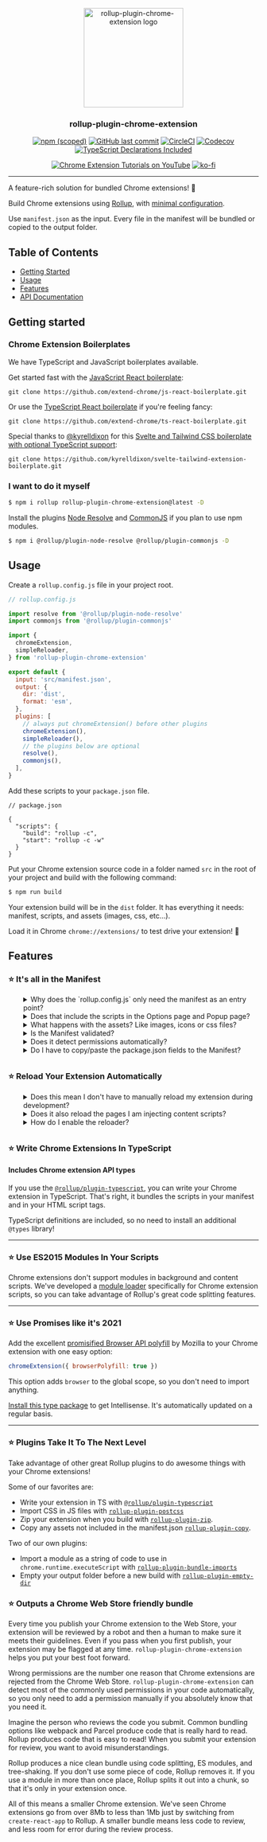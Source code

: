 <p align="center">
  <a href="https://github.com/extend-chrome/rollup-plugin-chrome-extension" rel="noopener">
  <!-- TODO: add new logo image -->
  <img width=200px height=200px src="https://imgur.com/wEXnCYK.png" alt="rollup-plugin-chrome-extension logo"></a>
</p>

<h3 align="center">rollup-plugin-chrome-extension</h3>

<div align="center">

[![npm (scoped)](https://img.shields.io/npm/v/rollup-plugin-chrome-extension.svg?style=for-the-badge&logo=npm)](https://www.npmjs.com/package/rollup-plugin-chrome-extension)
[![GitHub last commit](https://img.shields.io/github/last-commit/extend-chrome/rollup-plugin-chrome-extension.svg?style=for-the-badge&logo=github)](https://github.com/extend-chrome/rollup-plugin-chrome-extension)
[![CircleCI](https://img.shields.io/circleci/build/github/extend-chrome/rollup-plugin-chrome-extension?token=31f554b1e0c742c0ed5ccab825000c78e65791ba&style=for-the-badge&logo=circleci)](https://circleci.com/gh/extend-chrome/rollup-plugin-chrome-extension)
[![Codecov](https://img.shields.io/codecov/c/github/extend-chrome/rollup-plugin-chrome-extension?style=for-the-badge&logo=codecov)](https://codecov.io/gh/extend-chrome/rollup-plugin-chrome-extension)
[![TypeScript Declarations Included](https://img.shields.io/badge/types-TypeScript-informational?style=for-the-badge&logo=typescript)](#typescript)

</div>

<div align="center">

[![Chrome Extension Tutorials on YouTube](https://img.shields.io/badge/Chrome%20Extension%20Tutorials-YouTube-c4302b.svg?style=for-the-badge&logo=youtube)](https://www.youtube.com/channel/UCVj3dGw75v8aHFYD6CL1tFg)
[![ko-fi](https://img.shields.io/badge/Buy%20us%20a%20tea-ko--fi-29ABE0?style=for-the-badge&logo=ko-fi)](https://ko-fi.com/jacksteam)

</div>

---

A feature-rich solution for bundled Chrome extensions! 💯

Build Chrome extensions using
[Rollup](https://rollupjs.org/guide/en/), with
[minimal configuration](#usage).

Use `manifest.json` as the input. Every file in the manifest will
be bundled or copied to the output folder.

## Table of Contents

- [Getting Started](#getting_started)
- [Usage](#usage)
- [Features](#features)
- [API Documentation](https://github.com/extend-chrome/rollup-plugin-chrome-extension/blob/master/API.md)

## Getting started <a name = "getting_started"></a>

### Chrome Extension Boilerplates

We have TypeScript and JavaScript boilerplates available.

Get started fast with the
[JavaScript React boilerplate](https://github.com/extend-chrome/js-react-boilerplate):

```
git clone https://github.com/extend-chrome/js-react-boilerplate.git
```

Or use the [TypeScript React boilerplate](https://github.com/extend-chrome/ts-react-boilerplate) if you're feeling
fancy:

```
git clone https://github.com/extend-chrome/ts-react-boilerplate.git
```

Special thanks to [@kyrelldixon](https://www.kyrelldixon.com/) for this [Svelte and Tailwind CSS boilerplate with optional TypeScript support](https://github.com/kyrelldixon/svelte-tailwind-extension-boilerplate):

```
git clone https://github.com/kyrelldixon/svelte-tailwind-extension-boilerplate.git
```

### I want to do it myself

```sh
$ npm i rollup rollup-plugin-chrome-extension@latest -D
```

Install the plugins
[Node Resolve](https://www.npmjs.com/package/@rollup/plugin-node-resolve)
and [CommonJS](https://github.com/rollup/@rollup/plugin-commonjs)
if you plan to use npm modules.

```sh
$ npm i @rollup/plugin-node-resolve @rollup/plugin-commonjs -D
```

## Usage <a name = "usage"></a>

Create a `rollup.config.js` file in your project root.

```javascript
// rollup.config.js

import resolve from '@rollup/plugin-node-resolve'
import commonjs from '@rollup/plugin-commonjs'

import {
  chromeExtension,
  simpleReloader,
} from 'rollup-plugin-chrome-extension'

export default {
  input: 'src/manifest.json',
  output: {
    dir: 'dist',
    format: 'esm',
  },
  plugins: [
    // always put chromeExtension() before other plugins
    chromeExtension(),
    simpleReloader(),
    // the plugins below are optional
    resolve(),
    commonjs(),
  ],
}
```

Add these scripts to your `package.json` file.

```jsonc
// package.json

{
  "scripts": {
    "build": "rollup -c",
    "start": "rollup -c -w"
  }
}
```

Put your Chrome extension source code in a folder named `src` in
the root of your project and build with the following command:

```sh
$ npm run build
```

Your extension build will be in the `dist` folder. It has
everything it needs: manifest, scripts, and assets (images, css,
etc...).

Load it in Chrome `chrome://extensions/` to test drive your
extension! 🚗

## Features <a name = "features"></a>

### ⭐️ It's all in the Manifest <a name = "features-manifest"></a>

<div style="padding-left: 30px; padding-bottom: 10px;">

<details>
<summary>Why does the `rollup.config.js` only need the manifest as an entry point?</summary>
<br>
`rollup-plugin-chrome-extension` parses your manifest and bundles 
the scripts in your background page, content scripts, option page and popup page
</details>

<details>
<summary>Does that include the scripts in the Options page and Popup page?</summary>
<br>
`rollup-plugin-chrome-extension` uses the JS or even TS files in
your HTML files as entry points. Shared code is split out into
chunks automatically, so libraries like React and Lodash aren't
bundled into your extension multiple times.
</details>

<details>
<summary>What happens with the assets? Like images, icons or css files?</summary>
<br>
All assets in the manifest (images, icons, and even CSS files) are 
automatically copied into the output folder. Even the images in your HTML 
files get copied over.
NOTE: This only includes assets in the html itself. 
If you import images or CSS in a JavaScript file, you will need an 
additional plugin. 
</details>

<details>
<summary>Is the Manifest validated?</summary>
<br>
`rollup-plugin-chrome-extension` validates your output manifest, 
so you discover mistakes when you build, not in a cryptic Chrome
alert later.
</details>

<details>
<summary>Does it detect permissions automatically?</summary>
<br>
`rollup-plugin-chrome-extension` statically analyzes your bundled
code, detects any required permissions and adds them to the manifest 
in the `dist` folder. Any permissions in the source manifest are always 
included.
</details>

<details>
<summary>Do I have to copy/paste the package.json fields to the Manifest?</summary>
<br>
You can omit `manifest_version`, `version`, `name`, and
`description` from your source `manifest.json`. We'll fill them
out automatically from your `package.json`, if you use an npm
script to run Rollup. Just manage your version number in
`package.json` and it will reflect in your extension build.

Don't worry, any value in your source manifest will take over! 😉

</details>

</div>

### ⭐️ Reload Your Extension Automatically <a name = "features-reloader"></a>

<div style="padding-left: 30px; padding-bottom: 10px;">

<details>
<summary>Does this mean I don't have to manually reload my extension during development?</summary>
<br>
Improve your development experience with our reloader!
You won't have to reload your Chrome extension every time you make a change
to your code. We know what a pain it can be to forget and wonder, 
"Why isn't this change working? 😟". 
</details>

<details>
<summary>Does it also reload the pages I am injecting content scripts?</summary>
<br>
Ever got the error `"Extension context invalidated"` in your
content script? That happens when the extension reloads but the
content script doesn't. Our reloader makes sure that doesn't
happen by reloading your content scripts when it reloads your
extension automatically.
</details>

<details>
<summary>How do I enable the reloader?</summary>
<br>
If you include the helper plugin `simpleReloader` in your config,
when Rollup is in watch mode your background page will include an
auto-reloader script. This will reload your extension every time
Rollup produces a new build.
</details>

</div>

### ⭐️ Write Chrome Extensions In TypeScript <a name = "typescript"></a>

#### Includes Chrome extension API types

If you use the
[`@rollup/plugin-typescript`](https://www.npmjs.com/package/@rollup/plugin-typescript),
you can write your Chrome extension in TypeScript. That's right,
it bundles the scripts in your manifest and in your HTML script
tags.

TypeScript definitions are included, so no need to install an
additional `@types` library!

---

### ⭐️ Use ES2015 Modules In Your Scripts <a name = "features-modules"></a>

Chrome extensions don't support modules in background and content
scripts. We've developed a
[module loader](#dynamic-import-wrapper) specifically for Chrome
extension scripts, so you can take advantage of Rollup's great
code splitting features.

---

### ⭐️ Use Promises like it's 2021 <a name = "features-browser-polyfill"></a>

Add the excellent [promisified Browser API polyfill](https://github.com/mozilla/webextension-polyfill) by Mozilla to your
Chrome extension with one easy option:

```javascript
chromeExtension({ browserPolyfill: true })
```

This option adds `browser` to the global scope, so you don't need to import anything.

[Install this type package](https://www.npmjs.com/package/@types/firefox-webext-browser) to get Intellisense. It's automatically updated on a regular basis.

---

### ⭐️ Plugins Take It To The Next Level <a name = "plugins"></a>

Take advantage of other great Rollup plugins to do awesome things
with your Chrome extensions!

Some of our favorites are:

- Write your extension in TS with
  [`@rollup/plugin-typescript`](https://www.npmjs.com/package/@rollup/plugin-typescript)
- Import CSS in JS files with
  [`rollup-plugin-postcss`](https://www.npmjs.com/package/rollup-plugin-postcss)
- Zip your extension when you build with
  [`rollup-plugin-zip`](https://www.npmjs.com/package/rollup-plugin-zip).
- Copy any assets not included in the manifest.json
  [`rollup-plugin-copy`](https://github.com/vladshcherbin/rollup-plugin-copy).

Two of our own plugins:

- Import a module as a string of code to use in
  `chrome.runtime.executeScript` with
  [`rollup-plugin-bundle-imports`](https://www.npmjs.com/package/rollup-plugin-bundle-imports)
- Empty your output folder before a new build with
  [`rollup-plugin-empty-dir`](https://www.npmjs.com/package/rollup-plugin-empty-dir)

### ⭐️ Outputs a Chrome Web Store friendly bundle <a name = ""></a>

<!-- START TUFD -->

Every time you publish your Chrome extension to the Web Store,
your extension will be reviewed by a robot and then a human to
make sure it meets their guidelines. Even if you pass when you
first publish, your extension may be flagged at any time.
`rollup-plugin-chrome-extension` helps you put your best foot
forward.

Wrong permissions are the number one reason that Chrome
extensions are rejected from the Chrome Web Store.
`rollup-plugin-chrome-extension` can detect most of the commonly
used permissions in your code automatically, so you only need to
add a permission manually if you absolutely know that you need
it.

Imagine the person who reviews the code you submit. Common
bundling options like webpack and Parcel produce code that is
really hard to read. Rollup produces code that is easy to read!
When you submit your extension for review, you want to avoid
misunderstandings.

Rollup produces a nice clean bundle using code splitting, ES
modules, and tree-shaking. If you don't use some piece of code,
Rollup removes it. If you use a module in more than once place,
Rollup splits it out into a chunk, so that it's only in your
extension once.

All of this means a smaller Chrome extension. We've seen Chrome
extensions go from over 8Mb to less than 1Mb just by switching
from `create-react-app` to Rollup. A smaller bundle means less
code to review, and less room for error during the review
process.

<!-- END TUFD -->
